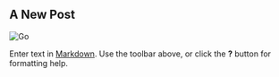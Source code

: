 ## A New Post

![Go]({{site.baseurl}}/src/posts/1259210.jpg)


Enter text in [Markdown](http://daringfireball.net/projects/markdown/). Use the toolbar above, or click the **?** button for formatting help.



